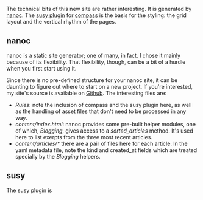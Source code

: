 The technical bits of this new site are rather interesting. It is generated by
[nanoc](http://nanoc.stoneship.org/). The [susy
plugin](http://susy.oddbird.net/) for [compass](http://www.compass-style.org/)
is the basis for the styling: the grid layout and the vertical rhythm of the
pages.


## nanoc

nanoc is a static site generator; one of many, in fact. I chose it mainly
because of its flexibility. That flexibility, though, can be a bit of a
hurdle when you first start using it.

Since there is no pre-defined structure for your nanoc site, it can be
daunting to figure out where to start on a new project. If you're interested,
my site's source is available on
[Github](http://github.com/dgoodlad/david.goodlad.ca). The interesting files
are:

* _Rules_: note the inclusion of compass and the susy plugin here, as well as
  the handling of asset files that don't need to be processed in any way.
* _content/index.html_: nanoc provides some pre-built helper modules, one of
  which, *Blogging*, gives access to a *sorted\_articles* method. It's used
  here to list exerpts from the three most recent articles.
* _content/articles/*_ there are a pair of files here for each article. In the
  yaml metadata file, note the kind and created\_at fields which are treated
  specially by the *Blogging* helpers.


## susy

The susy plugin is
